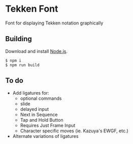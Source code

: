 # Tekken Font

Font for displaying Tekken notation graphically

## Building

Download and install [Node.js](https://nodejs.org/).

```
$ npm i
$ npm run build
```


## To do

- Add ligatures for:
    - optional commands
    - slide
    - delayed input
    - Next in Sequence
    - Tap and Hold Button
    - Requires Just Frame Input
    - Character specific moves (ie. Kazuya's EWGF, etc.)
- Alternate variations of ligatures